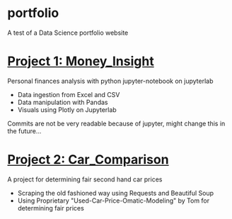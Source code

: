 # portfolio
A test of a Data Science portfolio website

# [Project 1: Money_Insight](https://github.com/WeaverTL/money-insight)
Personal finances analysis with python jupyter-notebook on jupyterlab
  - Data ingestion from Excel and CSV
  - Data manipulation with Pandas
  - Visuals using Plotly on Jupyterlab
 
Commits are not be very readable because of jupyter, might change this in the future...

# [Project 2: Car_Comparison](https://github.com/WeaverTL/Car_Comparison)
A project for determining fair second hand car prices
  - Scraping the old fashioned way using Requests and Beautiful Soup
  - Using Proprietary "Used-Car-Price-Omatic-Modeling" by Tom for determining fair prices
